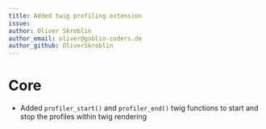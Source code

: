 ```yaml
---
title: Added twig profiling extension
issue: 
author: Oliver Skroblin
author_email: oliver@goblin-coders.de
author_github: OliverSkroblin
---
```

# Core
* Added `profiler_start()` and `profiler_end()` twig functions to start and stop the profiles within twig rendering

